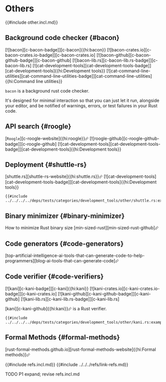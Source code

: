 # Others

{{#include other.incl.md}}

## Background code checker {#bacon}

[![bacon][c-bacon-badge]][c-bacon]{{hi:bacon}}
[![bacon-crates.io][c-bacon-crates.io-badge]][c-bacon-crates.io]
[![bacon-github][c-bacon-github-badge]][c-bacon-github]
[![bacon-lib.rs][c-bacon-lib.rs-badge]][c-bacon-lib.rs]
[![cat-development-tools][cat-development-tools-badge]][cat-development-tools]{{hi:Development tools}}
[![cat-command-line-utilities][cat-command-line-utilities-badge]][cat-command-line-utilities]{{hi:Command line utilities}}

`bacon` is a background rust code checker.

It's designed for minimal interaction so that you can just let it run, alongside your editor, and be notified of warnings, errors, or test failures in your Rust code.

## API search {#roogle}

[`Roogle`][c-roogle-website]{{hi:roogle}}⮳ [![roogle-github][c-roogle-github-badge]][c-roogle-github] [![cat-development-tools][cat-development-tools-badge]][cat-development-tools]{{hi:Development tools}}

## Deployment {#shuttle-rs}

[shuttle.rs][shuttle-rs-website]{{hi:shuttle.rs}}⮳ [![cat-development-tools][cat-development-tools-badge]][cat-development-tools]{{hi:Development tools}}

```rust,editable
{{#include ../../../../deps/tests/categories/development_tools/other/shuttle.rs:example}}
```

## Binary minimizer {#binary-minimizer}

How to minimize Rust binary size [min-sized-rust][min-sized-rust-github]⮳

## Code generators {#code-generators}

[top-artificial-intelligence-ai-tools-that-can-generate-code-to-help-programmers][blog-ai-tools-that-can-generate-code]⮳

## Code verifier {#code-verifiers}

[![kani][c-kani-badge]][c-kani]{{hi:kani}}
[![kani-crates.io][c-kani-crates.io-badge]][c-kani-crates.io]
[![kani-github][c-kani-github-badge]][c-kani-github]
[![kani-lib.rs][c-kani-lib.rs-badge]][c-kani-lib.rs]

[kani][c-kani-github]{{hi:kani}}⮳ is a Rust verifier.

```rust,editable
{{#include ../../../../deps/tests/categories/development_tools/other/kani.rs:example}}
```

## Formal Methods {#formal-methods}

[rust-formal-methods.github.io][rust-formal-methods-website]{{hi:Formal methods}}⮳

{{#include refs.incl.md}}
{{#include ../../../refs/link-refs.md}}

<div class="hidden">
TODO P1 expand; revise refs.incl.md
</div>
